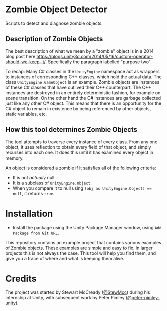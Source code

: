 # Zombie Object Detector

Scripts to detect and diagnose zombie objects.

## Description of Zombie Objects

The best description of what we mean by a "zombie" object is in a 2014 blog post here https://blogs.unity3d.com/2014/05/16/custom-operator-should-we-keep-it/.  Specifically the paragraph labelled "purpose two".

To recap:  Many C# classes in the `UnityEngine` namespace act as wrappers to instances of corresponding C++ classes, which hold the actual data.  The class `UnityEngine.GameObject` is an example.  Zombie objects are instances of these C# classes that have outlived their C++ counterpart.  The C++ instances are destroyed in an entirely deterministic fashion, for example on scene transition.  On the other hand the C# instances are garbage collected just like any other C# object.  This means that there is an opportunity for the C# object to remain in existence by being referenced by other objects, static variables, etc.


## How this tool determines Zombie Objects

The tool attempts to traverse every instance of every class.  From any one object, it uses reflection to obtain every field of that object, and simply recurses into each one.  It does this until it has examined every object in memory.

An object is considered a zombie if it satisfies all of the following criteria:
* It is not *actually* null.
* It is a subclass of `UnityEngine.Object`.
* When you compare it to null using `(obj as UnityEngine.Object) == null`, it returns `true`.

# Installation

* Install the package using the Unity Package Manager window, using `Add Package from Git URL`.

This repository contains an example project that contains various examples of Zombie objects.  These examples are simple and easy to fix.  In larger projects this is not always the case. This tool will help you find them, and give you a trace of where and what is keeping them alive. 


# Credits

The project was started by Stewart McCready ([@StewMcc](https://github.com/StewMcc)) during his internship at Unity, with subsequent work by Peter Pimley ([@peter-pimley-unity](https://github.com/peter-pimley-unity)).
